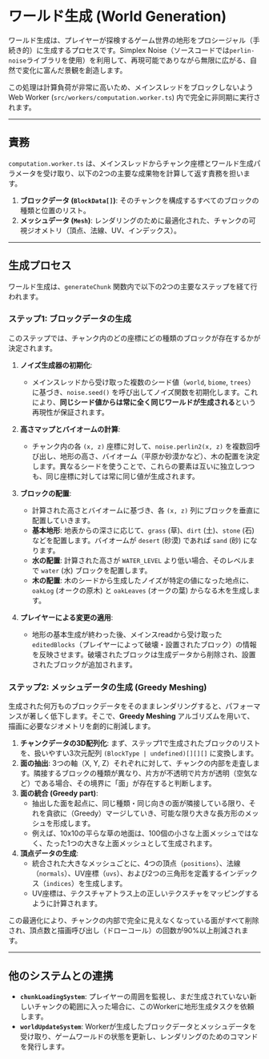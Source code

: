 # ワールド生成 (World Generation)

ワールド生成は、プレイヤーが探検するゲーム世界の地形をプロシージャル（手続き的）に生成するプロセスです。Simplex Noise（ソースコードでは`perlin-noise`ライブラリを使用）を利用して、再現可能でありながら無限に広がる、自然で変化に富んだ景観を創造します。

この処理は計算負荷が非常に高いため、メインスレッドをブロックしないようWeb Worker (`src/workers/computation.worker.ts`) 内で完全に非同期に実行されます。

---

## 責務

`computation.worker.ts` は、メインスレッドからチャンク座標とワールド生成パラメータを受け取り、以下の2つの主要な成果物を計算して返す責務を担います。

1.  **ブロックデータ (`BlockData[]`)**: そのチャンクを構成するすべてのブロックの種類と位置のリスト。
2.  **メッシュデータ (`Mesh`)**: レンダリングのために最適化された、チャンクの可視ジオメトリ（頂点、法線、UV、インデックス）。

---

## 生成プロセス

ワールド生成は、`generateChunk` 関数内で以下の2つの主要なステップを経て行われます。

### ステップ1: ブロックデータの生成

このステップでは、チャンク内のどの座標にどの種類のブロックが存在するかが決定されます。

1.  **ノイズ生成器の初期化**:
    -   メインスレッドから受け取った複数のシード値（`world`, `biome`, `trees`）に基づき、`noise.seed()` を呼び出してノイズ関数を初期化します。これにより、**同じシード値からは常に全く同じワールドが生成される**という再現性が保証されます。

2.  **高さマップとバイオームの計算**:
    -   チャンク内の各 `(x, z)` 座標に対して、`noise.perlin2(x, z)` を複数回呼び出し、地形の高さ、バイオーム（平原か砂漠かなど）、木の配置を決定します。異なるシードを使うことで、これらの要素は互いに独立しつつも、同じ座標に対しては常に同じ値が生成されます。

3.  **ブロックの配置**:
    -   計算された高さとバイオームに基づき、各 `(x, z)` 列にブロックを垂直に配置していきます。
    -   **基本地形**: 地表からの深さに応じて、`grass` (草)、`dirt` (土)、`stone` (石) などを配置します。バイオームが `desert` (砂漠) であれば `sand` (砂) になります。
    -   **水の配置**: 計算された高さが `WATER_LEVEL` より低い場合、そのレベルまで `water` (水) ブロックを配置します。
    -   **木の配置**: 木のシードから生成したノイズが特定の値になった地点に、`oakLog` (オークの原木) と `oakLeaves` (オークの葉) からなる木を生成します。

4.  **プレイヤーによる変更の適用**:
    -   地形の基本生成が終わった後、メインスreadから受け取った `editedBlocks`（プレイヤーによって破壊・設置されたブロック）の情報を反映させます。破壊されたブロックは生成データから削除され、設置されたブロックが追加されます。

### ステップ2: メッシュデータの生成 (Greedy Meshing)

生成された何万ものブロックデータをそのままレンダリングすると、パフォーマンスが著しく低下します。そこで、**Greedy Meshing** アルゴリズムを用いて、描画に必要なジオメトリを劇的に削減します。

1.  **チャンクデータの3D配列化**: まず、ステップ1で生成されたブロックのリストを、扱いやすい3次元配列 `(BlockType | undefined)[][][]` に変換します。
2.  **面の抽出**: 3つの軸（X, Y, Z）それぞれに対して、チャンクの内部を走査します。隣接するブロックの種類が異なり、片方が不透明で片方が透明（空気など）である場合、その境界に「面」が存在すると判断します。
3.  **面の統合 (Greedy part)**:
    -   抽出した面を起点に、同じ種類・同じ向きの面が隣接している限り、それを貪欲に（Greedy）マージしていき、可能な限り大きな長方形のメッシュを形成します。
    -   例えば、10x10の平らな草の地面は、100個の小さな上面メッシュではなく、たった1つの大きな上面メッシュとして生成されます。
4.  **頂点データの生成**:
    -   統合された大きなメッシュごとに、4つの頂点（`positions`）、法線（`normals`）、UV座標（`uvs`）、および2つの三角形を定義するインデックス（`indices`）を生成します。
    -   UV座標は、テクスチャアトラス上の正しいテクスチャをマッピングするように計算されます。

この最適化により、チャンクの内部で完全に見えなくなっている面がすべて削除され、頂点数と描画呼び出し（ドローコール）の回数が90%以上削減されます。

---

## 他のシステムとの連携

-   **`chunkLoadingSystem`**: プレイヤーの周囲を監視し、まだ生成されていない新しいチャンクの範囲に入った場合に、このWorkerに地形生成タスクを依頼します。
-   **`worldUpdateSystem`**: Workerが生成したブロックデータとメッシュデータを受け取り、ゲームワールドの状態を更新し、レンダリングのためのコマンドを発行します。
